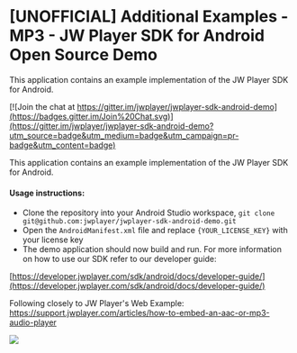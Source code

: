 # [UNOFFICIAL] Additional Examples - MP3 - JW Player SDK for Android Open Source Demo
This application contains an example implementation of the JW Player SDK for Android.

[![Join the chat at https://gitter.im/jwplayer/jwplayer-sdk-android-demo](https://badges.gitter.im/Join%20Chat.svg)](https://gitter.im/jwplayer/jwplayer-sdk-android-demo?utm_source=badge&utm_medium=badge&utm_campaign=pr-badge&utm_content=badge)

This application contains an example implementation of the JW Player SDK for Android.

#### Usage instructions:
- Clone the repository into your Android Studio workspace, `git clone git@github.com:jwplayer/jwplayer-sdk-android-demo.git`
- Open the `AndroidManifest.xml` file and replace `{YOUR_LICENSE_KEY}` with your license key
- The demo application should now build and run. For more information on how to use our SDK refer to our developer guide:

[https://developer.jwplayer.com/sdk/android/docs/developer-guide/](https://developer.jwplayer.com/sdk/android/docs/developer-guide/)


Following closely to JW Player's Web Example:
https://support.jwplayer.com/articles/how-to-embed-an-aac-or-mp3-audio-player

![](https://s3.amazonaws.com/hyunjoo.success.jwplayer.com/android/github/v390-mp3.png)

